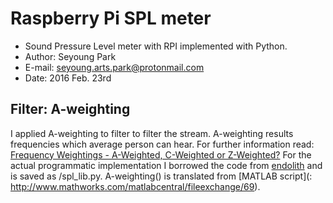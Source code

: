 # Raspberry Pi SPL meter
* Sound Pressure Level meter with RPI implemented with Python.
* Author: Seyoung Park
* E-mail: seyoung.arts.park@protonmail.com
* Date: 2016 Feb. 23rd



## Filter: A-weighting
I applied A-weighting to filter to filter the stream. A-weighting results frequencies which average person can hear. For further information read: [Frequency Weightings - A-Weighted, C-Weighted or Z-Weighted?](https://www.noisemeters.com/help/faq/frequency-weighting.asp)
For the actual programmatic implementation I borrowed the code from [endolith](https://gist.github.com/endolith/148112) and is saved as /spl_lib.py. A-weighting() is translated from [MATLAB script](: http://www.mathworks.com/matlabcentral/fileexchange/69).
